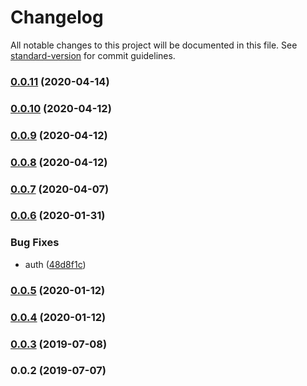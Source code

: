 # Changelog

All notable changes to this project will be documented in this file. See [standard-version](https://github.com/conventional-changelog/standard-version) for commit guidelines.

### [0.0.11](https://github.com/36node/bus-pile-sdk/compare/v0.0.10...v0.0.11) (2020-04-14)



### [0.0.10](https://github.com/36node/bus-pile-sdk/compare/v0.0.9...v0.0.10) (2020-04-12)



### [0.0.9](https://github.com/36node/bus-pile-sdk/compare/v0.0.8...v0.0.9) (2020-04-12)



### [0.0.8](https://github.com/36node/bus-pile-sdk/compare/v0.0.7...v0.0.8) (2020-04-12)



### [0.0.7](https://github.com/36node/bus-pile-sdk/compare/v0.0.6...v0.0.7) (2020-04-07)



### [0.0.6](https://github.com/36node/bus-pile-sdk/compare/v0.0.5...v0.0.6) (2020-01-31)


### Bug Fixes

* auth ([48d8f1c](https://github.com/36node/bus-pile-sdk/commit/48d8f1c))



### [0.0.5](https://github.com/36node/bus-pile-sdk/compare/v0.0.4...v0.0.5) (2020-01-12)



### [0.0.4](https://github.com/36node/bus-pile-sdk/compare/v0.0.3...v0.0.4) (2020-01-12)



### [0.0.3](https://github.com/36node/bus-pile-sdk/compare/v0.0.2...v0.0.3) (2019-07-08)



### 0.0.2 (2019-07-07)
